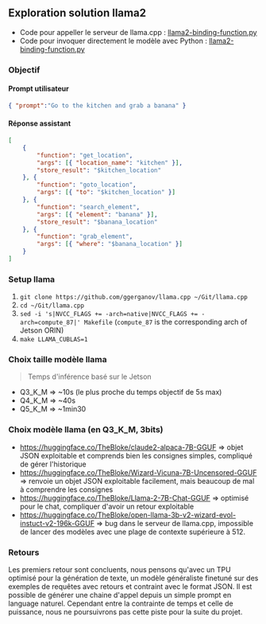 ## Exploration solution llama2
- Code pour appeller le serveur de llama.cpp : [llama2-binding-function.py](./llama2-binding-function.py)
- Code pour invoquer directement le modèle avec Python : [llama2-binding-function.py](./llama2-binding-function.py)

### Objectif
#### Prompt utilisateur
```json
{ "prompt":"Go to the kitchen and grab a banana" }
```

#### Réponse assistant
```json
[
    {
        "function": "get_location",
        "args": [{ "location_name": "kitchen" }],
        "store_result": "$kitchen_location"
    }, {
        "function": "goto_location",
        "args": [{ "to": "$kitchen_location" }]
    }, {
        "function": "search_element",
        "args": [{ "element": "banana" }],
        "store_result": "$banana_location"
    }, {
        "function": "grab_element",
        "args": [{ "where": "$banana_location" }]
    }
]
```

### Setup llama
1. `git clone https://github.com/ggerganov/llama.cpp ~/Git/llama.cpp`
2. `cd ~/Git/llama.cpp`
3. `sed -i 's|NVCC_FLAGS += -arch=native|NVCC_FLAGS += -arch=compute_87|' Makefile` (`compute_87` is the corresponding arch of Jetson ORIN)
4. `make LLAMA_CUBLAS=1`

### Choix taille modèle llama
> Temps d'inférence basé sur le Jetson

- Q3_K_M => ~10s (le plus proche du temps objectif de 5s max)
- Q4_K_M => ~40s
- Q5_K_M => ~1min30

### Choix modèle llama (en Q3_K_M, 3bits)
- https://huggingface.co/TheBloke/claude2-alpaca-7B-GGUF => objet JSON exploitable et comprends bien les consignes simples, compliqué de gérer l'historique
- https://huggingface.co/TheBloke/Wizard-Vicuna-7B-Uncensored-GGUF => renvoie un objet JSON exploitable facilement, mais beaucoup de mal à comprendre les consignes
- https://huggingface.co/TheBloke/Llama-2-7B-Chat-GGUF => optimisé pour le chat, compliquer d'avoir un retour exploitable
- https://huggingface.co/TheBloke/open-llama-3b-v2-wizard-evol-instuct-v2-196k-GGUF => bug dans le serveur de llama.cpp, impossible de lancer des modèles avec une plage de contexte supérieure à 512.

### Retours
Les premiers retour sont concluents, nous pensons qu'avec un TPU optimisé pour la génération de texte, un modèle généraliste finetuné sur des exemples de requêtes avec retours et contraint avec le format JSON. Il est possible de générer une chaine d'appel depuis un simple prompt en language naturel. Cependant entre la contrainte de temps et celle de puissance, nous ne poursuivrons pas cette piste pour la suite du projet.
